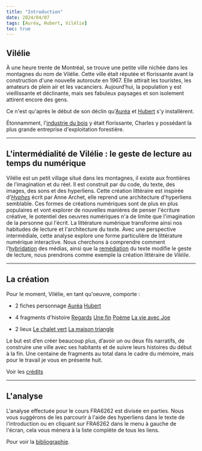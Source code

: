 ```yaml
---
title: "Introduction"
date: 2024/04/07
tags: [Auréa, Hubert, Vilélie]
toc: true
---
```


## Vilélie

À une heure trente de Montréal, se trouve une petite ville nichée dans les montagnes du nom de Vilélie. Cette ville était réputée et
florissante avant la construction d'une nouvelle autoroute en 1967. Elle attirait les touristes, les amateurs de plein air et les vacanciers. Aujourd’hui, la population y est vieillissante et déclinante, mais ses fabuleux paysages et son isolement attirent encore des gens. 

Ce n'est qu'après le début de son déclin qu'[Auréa](https://cgermain97.github.io/Feu-de-Foret/aur%C3%A9a/) et [Hubert](https://cgermain97.github.io/Feu-de-Foret/hubert/) s'y installèrent. 

Étonnamment, l'[industrie du bois](https://cgermain97.github.io/Feu-de-Foret/post5/) y était florissante, Charles y possédant la plus grande entreprise d'exploitation forestière.

---

## L'intermédialité de Vilélie  : le geste de lecture au temps du numérique

Vilélie est un petit village situé dans les montagnes, il existe aux frontières de l’imagination et du réel. Il est construit par du code, du texte, des images, des sons et des hyperliens. Cette création littéraire est inspirée d'[*Hyphes*](https://hyphes.net/index.php/Accueil) écrit par Anne Archet, elle reprend une architecture d'hyperliens semblable. Ces formes de créations numériques sont de plus en plus populaires et vont explorer de nouvelles manières de penser l'écriture créative, le potentiel des oeuvres numériques n'a de limite que l'imagination de la personne qui l'écrit. La littérature numérique transforme ainsi nos habitudes de lecture et l'architecture du texte. Avec une perspective intermédiale, cette analyse explore une forme particulière de littérature numérique interactive. Nous cherchons à comprendre comment l’[hybridation](https://cgermain97.github.io/Feu-de-Foret/hypermedia/) des médias, ainsi que la [remédiation](https://cgermain97.github.io/Feu-de-Foret/remediation/) du texte modifie le geste de lecture, nous prendrons comme exemple la création littéraire de *Vilélie*.

---

## La création 

Pour le moment, Vilélie, en tant qu'oeuvre, comporte :

- 2 fiches personnage
[Auréa](https://cgermain97.github.io/Feu-de-Foret/aur%C3%A9a/)
[Hubert](https://cgermain97.github.io/Feu-de-Foret/hubert/)

- 4 fragments d'histoire 
[Regards](https://cgermain97.github.io/Feu-de-Foret/post2/)
[Une fin](https://cgermain97.github.io/Feu-de-Foret/post3/)
[Poème](https://cgermain97.github.io/Feu-de-Foret/post4/)
[La vie avec Joe](https://cgermain97.github.io/Feu-de-Foret/post5/)

- 2 lieux 
[Le chalet vert](https://cgermain97.github.io/Feu-de-Foret/chalet/)
[La maison triangle](https://cgermain97.github.io/Feu-de-Foret/triangle/)

Le but est d’en créer beaucoup plus, d’avoir un ou deux fils narratifs, de construire une ville avec ses habitants et de suivre leurs histoires du début à la fin. Une centaine de fragments au total dans le cadre du mémoire, mais pour le travail je vous en présente huit.

Voir les [crédits](https://cgermain97.github.io/Feu-de-Foret/cr%C3%A9dits/)

---

## L'analyse

L'analyse effectuée pour le cours FRA6262 est divisée en parties. Nous vous suggérons de les parcourir à l'aide des hyperliens dans le texte de l'introduction ou en cliquant sur FRA6262 dans le menu à gauche de l'écran, cela vous mènera à la liste complète de tous les liens. 

Pour voir la [bibliographie](https://cgermain97.github.io/Feu-de-Foret/biblio1/).

